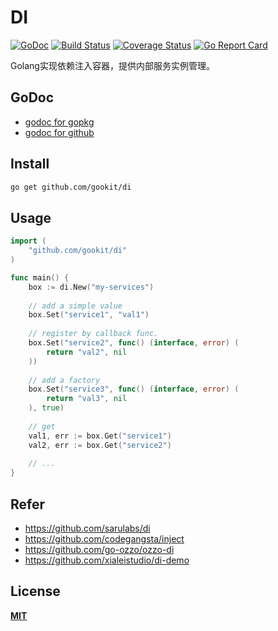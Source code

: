 # DI

[![GoDoc](https://godoc.org/github.com/gookit/di?status.svg)](https://godoc.org/github.com/gookit/di)
[![Build Status](https://travis-ci.org/gookit/di.svg?branch=master)](https://travis-ci.org/gookit/di)
[![Coverage Status](https://coveralls.io/repos/github/gookit/di/badge.svg?branch=master)](https://coveralls.io/github/gookit/di?branch=master)
[![Go Report Card](https://goreportcard.com/badge/github.com/gookit/di)](https://goreportcard.com/report/github.com/gookit/di)

Golang实现依赖注入容器，提供内部服务实例管理。

## GoDoc

- [godoc for gopkg](https://godoc.org/gopkg.in/gookit/di.v1)
- [godoc for github](https://godoc.org/github.com/gookit/di)

## Install

```bash
go get github.com/gookit/di
```

## Usage

```go
import (
    "github.com/gookit/di"
)

func main() {
    box := di.New("my-services")
    
    // add a simple value
    box.Set("service1", "val1")
    
    // register by callback func.
    box.Set("service2", func() (interface, error) (
    	return "val2", nil
    ))
    
    // add a factory
    box.Set("service3", func() (interface, error) (
    	return "val3", nil
    ), true)
    
    // get 
    val1, err := box.Get("service1")
    val2, err := box.Get("service2")
    
    // ...
}
```

## Refer

- https://github.com/sarulabs/di
- https://github.com/codegangsta/inject
- https://github.com/go-ozzo/ozzo-di
- https://github.com/xialeistudio/di-demo

## License

**[MIT](LICENSE)**
